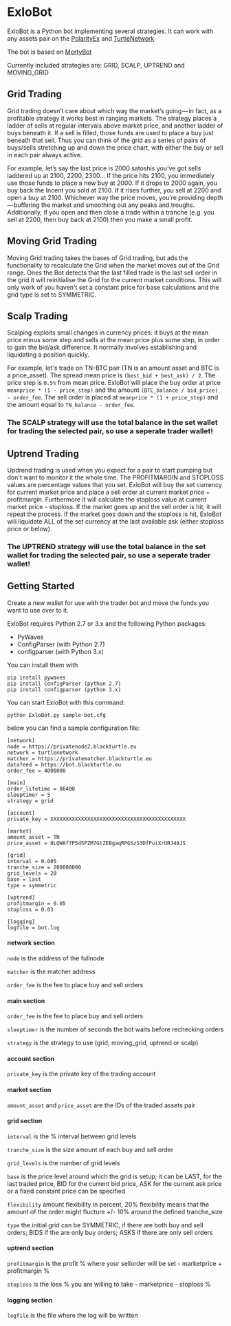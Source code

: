 # ExloBot 

ExloBot is a Python bot implementing several strategies. It can work with any assets pair on the [PolarityEx](https://polarity.exchange/) and [TurtleNetwork](https://wallet.turtlenetwork.eu/)

The bot is based on [MortyBot](https://github.com/iammortimer/MortyBot)

Currently included strategies are: GRID, SCALP, UPTREND and MOVING_GRID

## Grid Trading
Grid trading doesn’t care about which way the market’s going — in fact, as a profitable strategy it works best in ranging markets. The strategy places a ladder of sells at regular intervals above market price, and another ladder of buys beneath it. If a sell is filled, those funds are used to place a buy just beneath that sell. Thus you can think of the grid as a series of pairs of buys/sells stretching up and down the price chart, with either the buy or sell in each pair always active.

For example, let’s say the last price is 2000 satoshis you’ve got sells laddered up at 2100, 2200, 2300… If the price hits 2100, you immediately use those funds to place a new buy at 2000. If it drops to 2000 again, you buy back the Incent you sold at 2100. If it rises further, you sell at 2200 and open a buy at 2100. Whichever way the price moves, you’re providing depth — buffering the market and smoothing out any peaks and troughs. Additionally, if you open and then close a trade within a tranche (e.g. you sell at 2200, then buy back at 2100) then you make a small profit.

## Moving Grid Trading
Moving Grid trading takes the bases of Grid trading, but ads the functionality to recalculate the Grid when the market moves out of the Grid range. Ones the Bot detects that the last filled trade is the last sell order in the grid it will reinitialise the Grid for the current market conditions. This will only work of you haven't set a constant price for base calculations and the grid type is set to SYMMETRIC.

## Scalp Trading
Scalping exploits small changes in currency prices: it buys at the mean price minus some step and sells at the mean price plus some step, in order to gain the bid/ask difference. It normally involves establishing and liquidating a position quickly.

For example, let's trade on TN-BTC pair (TN is an amount asset and BTC is a price_asset). The spread mean price is ```(best_bid + best_ask) / 2```. The price step is ```0.5%``` from mean price. ExloBot will place the buy order at price ```meanprice * (1 - price_step)``` and the amount ```(BTC_balance / bid_price) - order_fee```. The sell order is placed at ```meanprice * (1 + price_step)``` and the amount equal to ```TN_balance - order_fee```.
### The SCALP strategy will use the total balance in the set wallet for trading the selected pair, so use a seperate trader wallet!

## Uptrend Trading
Updrend trading is used when you expect for a pair to start pumping but don't want to monitor it the whole time. The PROFITMARGIN and STOPLOSS values are percentage values that you set. ExloBot will buy the set currency for current market price and place a sell order at current market price + profitmargin. Furthermore it will calculate the stoploss value at current market price - stoploss. If the market goes up and the sell order is hit, it will repeat the process. If the market goes down and the stoploss is hit, ExloBot will liquidate ALL of the set currency at the last available ask (either stoploss price or below).
### The UPTREND strategy will use the total balance in the set wallet for trading the selected pair, so use a seperate trader wallet!

## Getting Started

Create a new wallet for use with the trader bot and move the funds you want to use over to it.

ExloBot requires Python 2.7 or 3.x and the following Python packages:

* PyWaves
* ConfigParser (with Python 2.7)
* configparser (with Python 3.x)

You can install them with

```
pip install pywaves
pip install ConfigParser (python 2.7)
pip install configparser (python 3.x)
```

You can start ExloBot with this command:

```
python ExloBot.py sample-bot.cfg
```

below you can find a sample configuration file:
```
[network]
node = https://privatenode2.blackturtle.eu
network = turtlenetwork
matcher = https://privatematcher.blackturtle.eu
datafeed = https://bot.blackturtle.eu
order_fee = 4000000

[main]
order_lifetime = 86400 
sleeptimer = 5 
strategy = grid

[account]
private_key = XXXXXXXXXXXXXXXXXXXXXXXXXXXXXXXXXXXXXXXXXXXX

[market]
amount_asset = TN
price_asset = 8LQW8f7P5d5PZM7GtZEBgaqRPGSzS3DfPuiXrURJ4AJS

[grid]
interval = 0.005
tranche_size = 200000000
grid_levels = 20
base = last
type = symmetric

[uptrend]
profitmargin = 0.05
stoploss = 0.03

[logging]
logfile = bot.log
```

#### network section
```node``` is the address of the fullnode

```matcher``` is the matcher address

```order_fee``` is the fee to place buy and sell orders

#### main section
```order_fee``` is the fee to place buy and sell orders

```sleeptimer``` is the number of seconds the bot waits before rechecking orders

```strategy``` is the strategy to use (grid, moving_grid, uptrend or scalp)

#### account section
```private_key``` is the private key of the trading account

#### market section
```amount_asset``` and ```price_asset``` are the IDs of the traded assets pair

#### grid section
```interval``` is the % interval between grid levels

```tranche_size``` is the size amount of each buy and sell order

```grid_levels``` is the number of grid levels

```base``` is the price level around which the grid is setup; it can be LAST, for the last traded price, BID for the current bid price, ASK for the current ask price or a fixed constant price can be specified

```flexibility``` amount flexibility in percent, 20% flexibility means that the amount of the order might flucture +/- 10% around the defined tranche_size

```type``` the initial grid can be SYMMETRIC, if there are both buy and sell orders; BIDS if the are only buy orders; ASKS if there are only sell orders

#### uptrend section
```profitmargin``` is the profit % where your sellorder will be set - marketprice + profitmargin %

```stoploss``` is the loss % you are willing to take - marketprice - stoploss %

#### logging section
```logfile``` is the file where the log will be written
